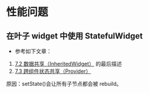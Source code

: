 # 性能问题

## 在叶子 widget 中使用 StatefulWidget

- 参考如下文章：

1. [7.2 数据共享（InheritedWidget）](https://book.flutterchina.club/chapter7/inherited_widget.html) 的最后描述
2. [7.3 跨组件状态共享（Provider）](https://book.flutterchina.club/chapter7/provider.html)

原因：setState()会让所有子节点都会被 rebuild。

##
